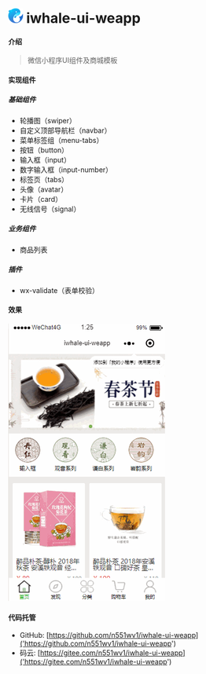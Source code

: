 # ![iwhale-logo](./images/common/iwhale-logo.png) iwhale-ui-weapp

#### 介绍

> 微信小程序UI组件及商城模板

#### 实现组件

##### 基础组件

* 轮播图（swiper）
* 自定义顶部导航栏（navbar）
* 菜单标签组（menu-tabs）
* 按钮（button）
* 输入框（input）
* 数字输入框（input-number）
* 标签页（tabs）
* 头像（avatar）
* 卡片（card）
* 无线信号（signal）

##### 业务组件
* 商品列表

##### 插件
* wx-validate（表单校验）

#### 效果

![iwhale-ui](./screenshot/iwhale-ui.gif)


#### 代码托管

* GitHub: [https://github.com/n551wv1/iwhale-ui-weapp]('https://github.com/n551wv1/iwhale-ui-weapp')
* 码云: [https://gitee.com/n551wv1/iwhale-ui-weapp]('https://gitee.com/n551wv1/iwhale-ui-weapp')